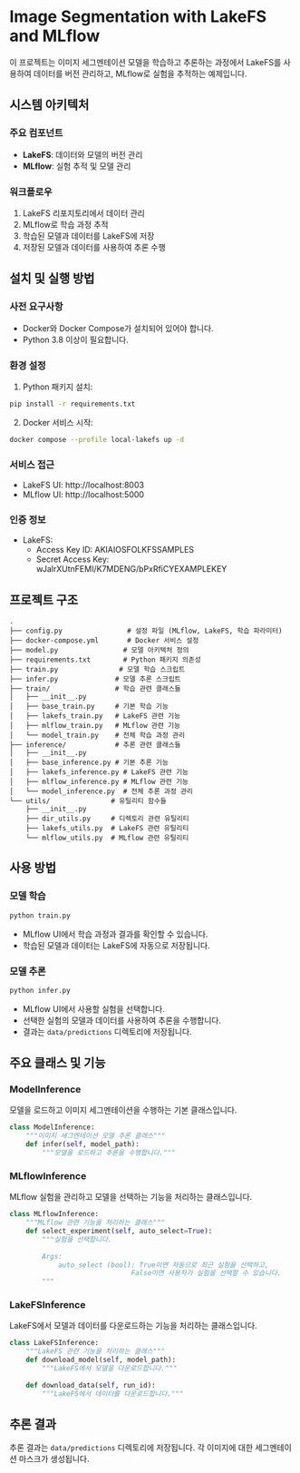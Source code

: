 # Image Segmentation with LakeFS and MLflow

이 프로젝트는 이미지 세그멘테이션 모델을 학습하고 추론하는 과정에서 LakeFS를 사용하여 데이터를 버전 관리하고, MLflow로 실험을 추적하는 예제입니다.

## 시스템 아키텍처

### 주요 컴포넌트
- **LakeFS**: 데이터와 모델의 버전 관리
- **MLflow**: 실험 추적 및 모델 관리

### 워크플로우
1. LakeFS 리포지토리에서 데이터 관리
2. MLflow로 학습 과정 추적
3. 학습된 모델과 데이터를 LakeFS에 저장
4. 저장된 모델과 데이터를 사용하여 추론 수행

## 설치 및 실행 방법

### 사전 요구사항
- Docker와 Docker Compose가 설치되어 있어야 합니다.
- Python 3.8 이상이 필요합니다.

### 환경 설정

1. Python 패키지 설치:
```bash
pip install -r requirements.txt
```

2. Docker 서비스 시작:
```bash
docker compose --profile local-lakefs up -d
```

### 서비스 접근
- LakeFS UI: http://localhost:8003
- MLflow UI: http://localhost:5000

### 인증 정보
- LakeFS:
  - Access Key ID: AKIAIOSFOLKFSSAMPLES
  - Secret Access Key: wJalrXUtnFEMI/K7MDENG/bPxRfiCYEXAMPLEKEY

## 프로젝트 구조
```
.
├── config.py                # 설정 파일 (MLflow, LakeFS, 학습 파라미터)
├── docker-compose.yml       # Docker 서비스 설정
├── model.py                # 모델 아키텍처 정의
├── requirements.txt        # Python 패키지 의존성
├── train.py               # 모델 학습 스크립트
├── infer.py              # 모델 추론 스크립트
├── train/                # 학습 관련 클래스들
│   ├── __init__.py
│   ├── base_train.py     # 기본 학습 기능
│   ├── lakefs_train.py   # LakeFS 관련 기능
│   ├── mlflow_train.py   # MLflow 관련 기능
│   └── model_train.py    # 전체 학습 과정 관리
├── inference/            # 추론 관련 클래스들
│   ├── __init__.py
│   ├── base_inference.py # 기본 추론 기능
│   ├── lakefs_inference.py # LakeFS 관련 기능
│   ├── mlflow_inference.py # MLflow 관련 기능
│   └── model_inference.py  # 전체 추론 과정 관리
└── utils/               # 유틸리티 함수들
    ├── __init__.py
    ├── dir_utils.py     # 디렉토리 관련 유틸리티
    ├── lakefs_utils.py  # LakeFS 관련 유틸리티
    └── mlflow_utils.py  # MLflow 관련 유틸리티
```

## 사용 방법

### 모델 학습
```bash
python train.py
```
- MLflow UI에서 학습 과정과 결과를 확인할 수 있습니다.
- 학습된 모델과 데이터는 LakeFS에 자동으로 저장됩니다.

### 모델 추론
```bash
python infer.py
```
- MLflow UI에서 사용할 실험을 선택합니다.
- 선택한 실험의 모델과 데이터를 사용하여 추론을 수행합니다.
- 결과는 `data/predictions` 디렉토리에 저장됩니다.

## 주요 클래스 및 기능

### ModelInference
모델을 로드하고 이미지 세그멘테이션을 수행하는 기본 클래스입니다.
```python
class ModelInference:
    """이미지 세그멘테이션 모델 추론 클래스"""
    def infer(self, model_path):
        """모델을 로드하고 추론을 수행합니다."""
```

### MLflowInference
MLflow 실험을 관리하고 모델을 선택하는 기능을 처리하는 클래스입니다.
```python
class MLflowInference:
    """MLflow 관련 기능을 처리하는 클래스"""
    def select_experiment(self, auto_select=True):
        """실험을 선택합니다.
        
        Args:
            auto_select (bool): True이면 자동으로 최근 실험을 선택하고,
                              False이면 사용자가 실험을 선택할 수 있습니다.
        """
```

### LakeFSInference
LakeFS에서 모델과 데이터를 다운로드하는 기능을 처리하는 클래스입니다.
```python
class LakeFSInference:
    """LakeFS 관련 기능을 처리하는 클래스"""
    def download_model(self, model_path):
        """LakeFS에서 모델을 다운로드합니다."""
    
    def download_data(self, run_id):
        """LakeFS에서 데이터를 다운로드합니다."""
```

## 추론 결과
추론 결과는 `data/predictions` 디렉토리에 저장됩니다. 각 이미지에 대한 세그멘테이션 마스크가 생성됩니다.
